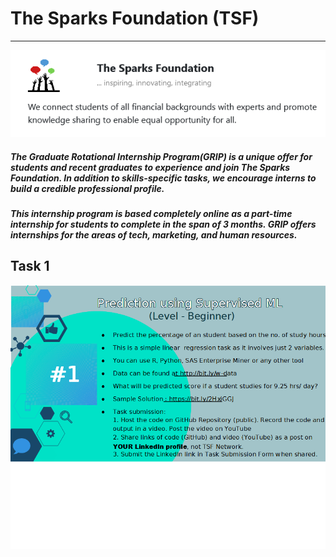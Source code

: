 # The Sparks Foundation (TSF) 

------------
![alt text](GRIP_TheSparksFoundation.png "Grip")

##### The Graduate Rotational Internship Program(GRIP) is a unique offer for students and recent graduates to experience and join The Sparks Foundation. In addition to skills-specific tasks, we encourage interns to build a credible professional profile.

##### This internship program is based completely online as a part-time internship for students to complete in the span of 3 months. GRIP offers internships for the areas of tech, marketing, and human resources.

## Task 1
![alt text](Task1/Task1.png "Task1")
